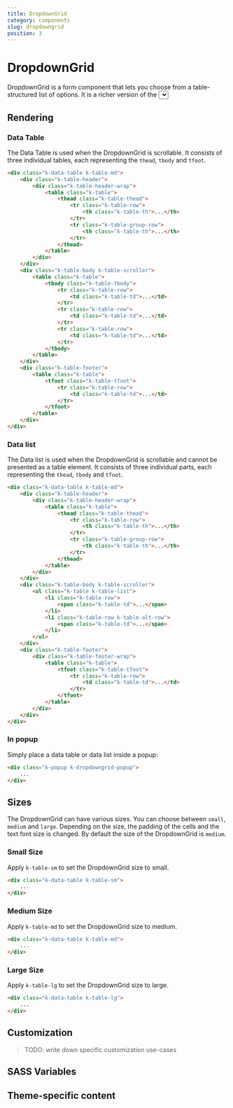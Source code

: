 ```yaml
---
title: DropdownGrid
category: components
slug: dropdowngrid
position: 3
---
```


# DropdownGrid
DropdownGrid is a form component that lets you choose from a table-structured list of options. It is a richer version of the <select> element and supports data binding, filtering, templates, and the entering of custom values.


## Rendering

### Data Table
The Data Table is used when the DropdownGrid is scrollable. It consists of three individual tables, each representing the `thead`, `tbody` and `tfoot`.

```html
<div class="k-data-table k-table-md">
    <div class="k-table-header">
        <div class="k-table-header-wrap">
            <table class="k-table">
                <thead class="k-table-thead">
                    <tr class="k-table-row">
                        <th class="k-table-th">...</th>
                    </tr>
                    <tr class="k-table-group-row">
                        <th class="k-table-th">...</th>
                    </tr>
                </thead>
            </table>
        </div>
    </div>
    <div class="k-table-body k-table-scroller">
        <table class="k-table">
            <tbody class="k-table-tbody">
                <tr class="k-table-row">
                    <td class="k-table-td">...</td>
                </tr>
                <tr class="k-table-row">
                    <td class="k-table-td">...</td>
                </tr>
                <tr class="k-table-row">
                    <td class="k-table-td">...</td>
                </tr>
            </tbody>
        </table>
    </div>
    <div class="k-table-footer">
        <table class="k-table">
            <tfoot class="k-table-tfoot">
                <tr class="k-table-row">
                    <td class="k-table-td">...</td>
                </tr>
            </tfoot>
        </table>
    </div>
</div>
```

### Data list

The Data list is used when the DropdownGrid is scrollable and cannot be presented as a table element. It consists of three individual parts, each representing the `thead`, `tbody` and `tfoot`.

```html
<div class="k-data-table k-table-md">
    <div class="k-table-header">
        <div class="k-table-header-wrap">
            <table class="k-table">
                <thead class="k-table-thead">
                    <tr class="k-table-row">
                        <th class="k-table-th">...</th>
                    </tr>
                    <tr class="k-table-group-row">
                        <th class="k-table-th">...</th>
                    </tr>
                </thead>
            </table>
        </div>
    </div>
    <div class="k-table-body k-table-scroller">
        <ul class="k-table k-table-list">
            <li class="k-table-row">
                <span class="k-table-td">...</span>
            </li>
            <li class="k-table-row k-table-alt-row">
                <span class="k-table-td">...</span>
            </li>
        </ul>
    </div>
    <div class="k-table-footer">
        <div class="k-table-footer-wrap">
            <table class="k-table">
                <tfoot class="k-table-tfoot">
                    <tr class="k-table-row">
                        <td class="k-table-td">...</td>
                    </tr>
                </tfoot>
            </table>
        </div>
    </div>
</div>
```

### In popup

Simply place a data table or data list inside a popup:

```html
<div class="k-popup k-dropdowngrid-popup">
    ...
</div>
```


## Sizes
The DropdownGrid can have various sizes. You can choose between `small`, `medium` and `large`. Depending on the size, the padding of the cells and the text font size is changed. By default the size of the DropdownGrid is `medium`.

### Small Size
Apply `k-table-sm` to set the DropdownGrid size to small.

```html
<div class="k-data-table k-table-sm">
    ...
</div>
```

### Medium Size
Apply `k-table-md` to set the DropdownGrid size to medium.

```html
<div class="k-data-table k-table-md">
    ...
</div>
```

### Large Size
Apply `k-table-lg` to set the DropdownGrid size to large.

```html
<div class="k-data-table k-table-lg">
    ...
</div>
```


## Customization

> TODO: write down specific customization use-cases


## SASS Variables

<import file="./packages/$THEME_NAME/scss/dropdowngrid/_variables.scss" />


## Theme-specific content

<import file="./packages/$THEME_NAME/scss/dropdowngrid/index.md" />
